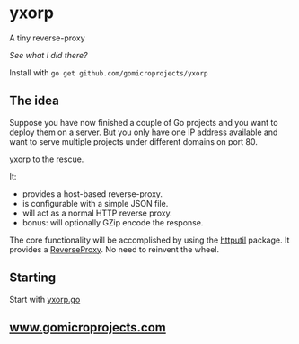 yxorp
=====

A tiny reverse-proxy

*See what I did there?*

Install with `go get github.com/gomicroprojects/yxorp`

## The idea

Suppose you have now finished a couple of Go projects and you want to deploy them on a server. But you only have one IP address available and want to serve multiple projects under different domains on port 80.

yxorp to the rescue.

It:

* provides a host-based reverse-proxy.
* is configurable with a simple JSON file.
* will act as a normal HTTP reverse proxy.
* bonus: will optionally GZip encode the response.

The core functionality will be accomplished by using the [httputil](http://golang.org/pkg/net/http/httputil/) package. It provides a [ReverseProxy](http://golang.org/pkg/net/http/httputil/#ReverseProxy). No need to reinvent the wheel.

## Starting

Start with [yxorp.go](yxorp.go)

## www.gomicroprojects.com
